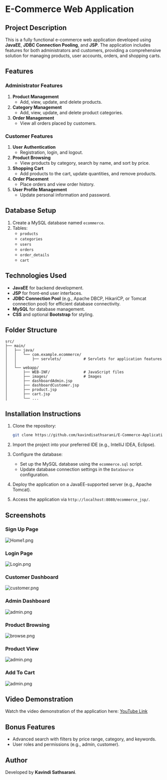 # E-Commerce Web Application

## Project Description
This is a fully functional e-commerce web application developed using **JavaEE**, **JDBC Connection Pooling**, and **JSP**. The application includes features for both administrators and customers, providing a comprehensive solution for managing products, user accounts, orders, and shopping carts.

## Features

### Administrator Features
1. **Product Management**
    - Add, view, update, and delete products.
2. **Category Management**
    - Add, view, update, and delete product categories.
3. **Order Management**
    - View all orders placed by customers.


### Customer Features
1. **User Authentication**
    - Registration, login, and logout.
2. **Product Browsing**
    - View products by category, search by name, and sort by price.
3. **Shopping Cart**
    - Add products to the cart, update quantities, and remove products.
4. **Order Placement**
    - Place orders and view order history.
5. **User Profile Management**
    - Update personal information and password.

## Database Setup
1. Create a MySQL database named `ecommerce`.
2. Tables:
    - `products`
    - `categories`
    - `users`
    - `orders`
    - `order_details`
    - `cart`

## Technologies Used
- **JavaEE** for backend development.
- **JSP** for front-end user interfaces.
- **JDBC Connection Pool** (e.g., Apache DBCP, HikariCP, or Tomcat connection pool) for efficient database connectivity.
- **MySQL** for database management.
- **CSS** and optional **Bootstrap** for styling.

## Folder Structure
```
src/
├── main/
│   ├── java/
│   │   └── com.example.ecommerce/
│   │       ├── servlets/          # Servlets for application features
│   │                
│   └── webapp/
│       ├── WEB-INF/               # JavaScript files
│       ├── images/                # Images
│       ├── dashboardAdmin.jsp
│       ├── dashboardCustomer.jsp
│       ├── product.jsp
│       ├── cart.jsp
│       └── ...
```

## Installation Instructions

1. Clone the repository:
   ```bash
   git clone https://github.com/kavindisathsarani/E-Commerce-Application.git
   ```

2. Import the project into your preferred IDE (e.g., IntelliJ IDEA, Eclipse).

3. Configure the database:
    - Set up the MySQL database using the `ecommerce.sql` script.
    - Update database connection settings in the `DataSource` configuration.

4. Deploy the application on a JavaEE-supported server (e.g., Apache Tomcat).

5. Access the application via `http://localhost:8080/ecommerce_jsp/`.

## Screenshots

### Sign Up Page
![Home1.png](src/main/webapp/images/signup.png)

### Login Page
![Login.png](src/main/webapp/images/login-pic.png)

### Customer Dashboard
![customer.png](src/main/webapp/images/cus-dashboard.png)

### Admin Dashboard
![admin.png](src/main/webapp/images/admin-dash.png)

### Product Browsing
![browse.png](src/main/webapp/images/browse.png)

### Product View
![admin.png](src/main/webapp/images/cart.png)

### Add To Cart
![admin.png](src/main/webapp/images/product-view.png)

## Video Demonstration
Watch the video demonstration of the application here: [YouTube Link](https://www.youtube.com/watch?v=your_video_link)

## Bonus Features
- Advanced search with filters by price range, category, and keywords.
- User roles and permissions (e.g., admin, customer).


## Author
Developed by **Kavindi Sathsarani**.
